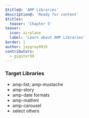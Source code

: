 ```yaml
---
$title@: 'AMP Libraries'
description@: 'Ready for content'
$titles:
  teaser: 'Chapter 3'
teaser:
  icon: airplane
  label: 'Learn about AMP Libraries'
$order: 1
author: jaygray0919
contributors:
  - gigster99
---
```


### Target Libraries

- amp-list; amp-mustache
- amp-story
- amp-date formats
- amp-mathml
- amp-carousel
- select others
